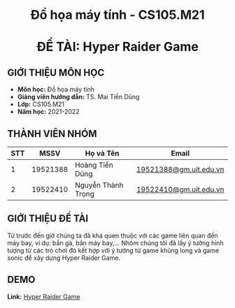 
<h1 align=center>Đồ họa máy tính - CS105.M21</h1>
<h1 align=center>ĐỀ TÀI: Hyper Raider Game</h1>


## **GIỚI THIỆU MÔN HỌC**

* **Môn học:** Đồ họa máy tính
* **Giảng viên hướng dẫn:** TS. Mai Tiến Dũng
* **Lớp:** CS105.M21
* **Năm học:** 2021-2022


## **THÀNH VIÊN NHÓM**
| STT    | MSSV          | Họ và Tên           | Email                   |
| ------ |---------------| --------------------|-------------------------|
| 1      | 19521388      | Hoàng Tiến Dũng   |19521388@gm.uit.edu.vn   |
| 2      | 19522410   | Nguyễn Thành Trọng    |19522410@gm.uit.edu.vn   |

## **GIỚI THIỆU ĐỀ TÀI**
Từ trước đến giờ chúng ta đã khá quen thuộc với các game liên quan
đến máy bay, ví dụ: bắn gà, bắn máy bay,… Nhóm chúng tôi đã lấy ý tưởng
hình tượng từ các trò chơi đó kết hợp với ý tưởng từ game khủng long và game
sonic để xây dựng Hyper Raider Game.

## **DEMO**
**Link:** [Hyper Raider Game](https://htdung167.github.io/CS105.M21)

